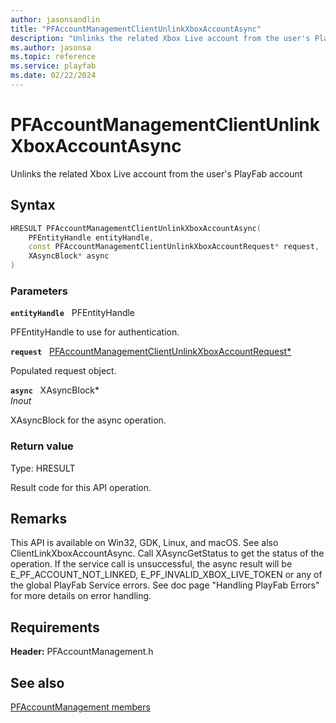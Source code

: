 ```yaml
---
author: jasonsandlin
title: "PFAccountManagementClientUnlinkXboxAccountAsync"
description: "Unlinks the related Xbox Live account from the user's PlayFab account"
ms.author: jasonsa
ms.topic: reference
ms.service: playfab
ms.date: 02/22/2024
---
```


# PFAccountManagementClientUnlinkXboxAccountAsync  

Unlinks the related Xbox Live account from the user's PlayFab account  

## Syntax  
  
```cpp
HRESULT PFAccountManagementClientUnlinkXboxAccountAsync(  
    PFEntityHandle entityHandle,  
    const PFAccountManagementClientUnlinkXboxAccountRequest* request,  
    XAsyncBlock* async  
)  
```  
  
### Parameters  
  
**`entityHandle`** &nbsp; PFEntityHandle  
  
PFEntityHandle to use for authentication.  
  
**`request`** &nbsp; [PFAccountManagementClientUnlinkXboxAccountRequest*](../../pfaccountmanagementtypes/structs/pfaccountmanagementclientunlinkxboxaccountrequest.md)  
  
Populated request object.  
  
**`async`** &nbsp; XAsyncBlock*  
*_Inout_*  
  
XAsyncBlock for the async operation.  
  
  
### Return value
Type: HRESULT
  
Result code for this API operation.
  
## Remarks  
  
This API is available on Win32, GDK, Linux, and macOS. See also ClientLinkXboxAccountAsync. Call XAsyncGetStatus to get the status of the operation. If the service call is unsuccessful, the async result will be E_PF_ACCOUNT_NOT_LINKED, E_PF_INVALID_XBOX_LIVE_TOKEN or any of the global PlayFab Service errors. See doc page "Handling PlayFab Errors" for more details on error handling.
  
## Requirements  
  
**Header:** PFAccountManagement.h
  
## See also  
[PFAccountManagement members](../pfaccountmanagement_members.md)  

  
  
